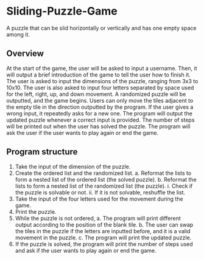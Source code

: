 # Sliding-Puzzle-Game
A puzzle that can be slid horizontally or vertically and has one empty space among it.

## Overview
At the start of the game, the user will be asked to input a username. Then, it will output a brief introduction of the game to tell the user how to finish it. The user is asked to input the dimensions of the puzzle, ranging from 3x3 to 10x10. The user is also asked to input four letters separated by space used for the left, right, up, and down movement. A randomized puzzle will be outputted, and the game begins.
Users can only move the tiles adjacent to the empty tile in the direction outputted by the program. If the user gives a wrong input, it repeatedly asks for a new one. The program will output the updated puzzle whenever a correct input is provided. The number of steps will be printed out when the user has solved the puzzle. The program will ask the user if the user wants to play again or end the game.

## Program structure
1.	Take the input of the dimension of the puzzle. 
2.	Create the ordered list and the randomized list.
  a.	Reformat the lists to form a nested list of the ordered list (the solved puzzle).
  b.	Reformat the lists to form a nested list of the randomized list (the puzzle).
    i.	Check if the puzzle is solvable or not.
    ii.	If it is not solvable, reshuffle the list.
3.	Take the input of the four letters used for the movement during the game.
4.	Print the puzzle.
5.	While the puzzle is not ordered, 
  a.	The program will print different output according to the position of the blank tile.
  b.	The user can swap the tiles in the puzzle if the letters are inputted before, and it is a valid movement in the puzzle.
  c.	The program will print the updated puzzle.
6.	If the puzzle is solved, the program will print the number of steps used and ask if the user wants to play again or end the game.
